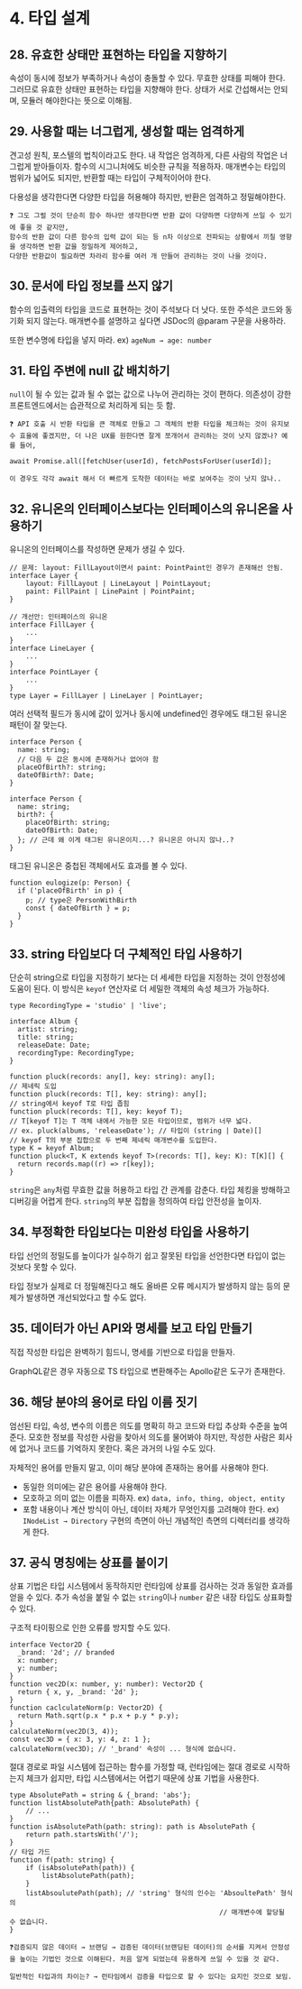 # 4. 타입 설계

## 28. 유효한 상태만 표현하는 타입을 지향하기

속성이 동시에 정보가 부족하거나 속성이 충돌할 수 있다. 무효한 상태를 피해야 한다. 그러므로 유효한 상태만 표현하는 타입을 지향해야 한다. 상태가 서로 간섭해서는 안되며, 모듈러 해야한다는 뜻으로 이해됨.

## 29. 사용할 때는 너그럽게, 생성할 때는 엄격하게

견고성 원칙, 포스텔의 법칙이라고도 한다. 내 작업은 엄격하게, 다른 사람의 작업은 너그럽게 받아들이자. 함수의 시그니처에도 비슷한 규칙을 적용하자. 매개변수는 타입의 범위가 넓어도 되지만, 반환할 때는 타입이 구체적이어야 한다.

다용성을 생각한다면 다양한 타입을 허용해야 하지만, 반환은 엄격하고 정밀해야한다.

<aside>

    ❓ 그도 그럴 것이 단순히 함수 하나만 생각한다면 반환 값이 다양하면 다양하게 쓰일 수 있기에 좋을 것 같지만,
    함수의 반환 값이 다른 함수의 입력 값이 되는 등 n차 이상으로 전파되는 상황에서 끼칠 영향을 생각하면 반환 값을 정밀하게 제어하고,
    다양한 반환값이 필요하면 차라리 함수를 여러 개 만들어 관리하는 것이 나을 것이다.

</aside>

## 30. 문서에 타입 정보를 쓰지 않기

함수의 입출력의 타입을 코드로 표현하는 것이 주석보다 더 낫다. 또한 주석은 코드와 동기화 되지 않는다. 매개변수를 설명하고 싶다면 JSDoc의 @param 구문을 사용하라.

또한 변수명에 타입을 넣지 마라. ex) `ageNum → age: number`

## 31. 타입 주변에 null 값 배치하기

`null`이 될 수 있는 값과 될 수 없는 값으로 나누어 관리하는 것이 편하다.
의존성이 강한 프론트엔드에서는 습관적으로 처리하게 되는 듯 함.

<aside>

    ❓ API 호출 시 반환 타입을 큰 객체로 만들고 그 객체의 반환 타입을 체크하는 것이 유지보수 효율에 좋겠지만, 더 나은 UX를 원한다면 잘게 쪼개어서 관리하는 것이 낫지 않겠나? 예를 들어,

    await Promise.all([fetchUser(userId), fetchPostsForUser(userId)];

    이 경우도 각각 await 해서 더 빠르게 도착한 데이터는 바로 보여주는 것이 낫지 않나..

</aside>

## 32. 유니온의 인터페이스보다는 인터페이스의 유니온을 사용하기

유니온의 인터페이스를 작성하면 문제가 생길 수 있다.

```tsx
// 문제: layout: FillLayout이면서 paint: PointPaint인 경우가 존재해선 안됨.
interface Layer {
	layout: FillLayout | LineLayout | PointLayout;
	paint: FillPaint | LinePaint | PointPaint;
}

// 개선안: 인터페이스의 유니온
interface FillLayer {
	...
}
interface LineLayer {
	...
}
interface PointLayer {
	...
}
type Layer = FillLayer | LineLayer | PointLayer;
```

여러 선택적 필드가 동시에 값이 있거나 동시에 undefined인 경우에도 태그된 유니온 패턴이 잘 맞는다.

```tsx
interface Person {
  name: string;
  // 다음 두 값은 동시에 존재하거나 없어야 함
  placeOfBirth?: string;
  dateOfBirth?: Date;
}

interface Person {
  name: string;
  birth?: {
    placeOfBirth: string;
    dateOfBirth: Date;
  }; // 근데 왜 이게 태그된 유니온이지...? 유니온은 아니지 않나..?
}
```

태그된 유니온은 중첩된 객체에서도 효과를 볼 수 있다.

```tsx
function eulogize(p: Person) {
  if ('placeOfBirth' in p) {
    p; // type은 PersonWithBirth
    const { dateOfBirth } = p;
  }
}
```

## 33. string 타입보다 더 구체적인 타입 사용하기

단순히 string으로 타입을 지정하기 보다는 더 세세한 타입을 지정하는 것이 안정성에 도움이 된다. 이 방식은 `keyof` 연산자로 더 세밀한 객체의 속성 체크가 가능하다.

```tsx
type RecordingType = 'studio' | 'live';

interface Album {
  artist: string;
  title: string;
  releaseDate: Date;
  recordingType: RecordingType;
}

function pluck(records: any[], key: string): any[];
// 제네릭 도입
function pluck(records: T[], key: string): any[];
// string에서 keyof T로 타입 좁힘
function pluck(records: T[], key: keyof T);
// T[keyof T]는 T 객체 내에서 가능한 모든 타입이므로, 범위가 너무 넓다.
// ex. pluck(albums, 'releaseDate'); // 타입이 (string | Date)[]
// keyof T의 부분 집합으로 두 번째 제네릭 매개변수를 도입한다.
type K = keyof Album;
function pluck<T, K extends keyof T>(records: T[], key: K): T[K][] {
  return records.map((r) => r[key]);
}
```

`string`은 `any`처럼 무효한 값을 허용하고 타입 간 관계를 감춘다. 타입 체킹을 방해하고 디버깅을 어렵게 한다. `string`의 부분 집합을 정의하여 타입 안전성을 높이자.

## 34. 부정확한 타입보다는 미완성 타입을 사용하기

타입 선언의 정밀도를 높이다가 실수하기 쉽고 잘못된 타입을 선언한다면 타입이 없는 것보다 못할 수 있다.

타입 정보가 실제로 더 정밀해진다고 해도 올바른 오류 메시지가 발생하지 않는 등의 문제가 발생하면 개선되었다고 할 수도 없다.

## 35. 데이터가 아닌 API와 명세를 보고 타입 만들기

직접 작성한 타입은 완벽하기 힘드니, 명세를 기반으로 타입을 만들자.

GraphQL같은 경우 자동으로 TS 타입으로 변환해주는 Apollo같은 도구가 존재한다.

## 36. 해당 분야의 용어로 타입 이름 짓기

엄선된 타입, 속성, 변수의 이름은 의도를 명확히 하고 코드와 타입 추상화 수준을 높여 준다. 모호한 정보를 작성한 사람을 찾아서 의도를 물어봐야 하지만, 작성한 사람은 회사에 없거나 코드를 기억하지 못한다. 혹은 과거의 나일 수도 있다.

자체적인 용어를 만들지 말고, 이미 해당 분야에 존재하는 용어를 사용해야 한다.

- 동일한 의미에는 같은 용어를 사용해야 한다.
- 모호하고 의미 없는 이름을 피하자. ex) `data, info, thing, object, entity`
- 포함 내용이나 계산 방식이 아닌, 데이터 자체가 무엇인지를 고려해야 한다. ex) `INodeList → Directory`
  구현의 측면이 아닌 개념적인 측면의 디렉터리를 생각하게 한다.

## 37. 공식 명칭에는 상표를 붙이기

상표 기법은 타입 시스템에서 동작하지만 런타임에 상표를 검사하는 것과 동일한 효과를 얻을 수 있다. 추가 속성을 붙일 수 없는 `string`이나 `number` 같은 내장 타입도 상표화할 수 있다.

구조적 타이핑으로 인한 오류를 방지할 수도 있다.

```tsx
interface Vector2D {
  _brand: '2d'; // branded
  x: number;
  y: number;
}
function vec2D(x: number, y: number): Vector2D {
  return { x, y, _brand: '2d' };
}
function caclculateNorm(p: Vector2D) {
  return Math.sqrt(p.x * p.x + p.y * p.y);
}
calculateNorm(vec2D(3, 4));
const vec3D = { x: 3, y: 4, z: 1 };
calculateNorm(vec3D); // '_brand' 속성이 ... 형식에 없습니다.
```

절대 경로로 파일 시스템에 접근하는 함수를 가정할 때, 런타임에는 절대 경로로 시작하는지 체크가 쉽지만, 타입 시스템에서는 어렵기 때문에 상표 기법을 사용한다.

```tsx
type AbsolutePath = string & {_brand: 'abs'};
function listAbsolutePath{path: AbsolutePath) {
	// ...
}
function isAbsolutePath(path: string): path is AbsolutePath {
	return path.startsWith('/');
}
// 타입 가드
function f(path: string) {
	if (isAbsolutePath(path)) {
		listAbsolutePath(path);
	}
	listAbsoulutePath(path); // 'string' 형식의 인수는 'AbsoultePath' 형식의
													// 매개변수에 할당될 수 없습니다.
}
```

<aside>

    ❓검증되지 않은 데이터 → 브랜딩 → 검증된 데이터(브랜딩된 데이터)의 순서를 지켜서 안정성을 높이는 기법인 것으로 이해된다. 처음 알게 되었는데 유용하게 쓰일 수 있을 것 같다.

    일반적인 타입과의 차이는? → 런타임에서 검증을 타입으로 할 수 있다는 요지인 것으로 보임.

</aside>
